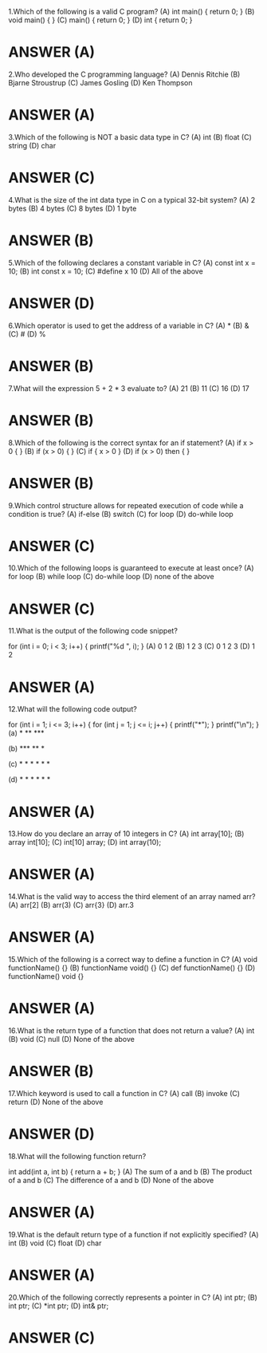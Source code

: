 1.Which of the following is a valid C program?
(A) int main() { return 0; } (B) void main() { } (C) main() { return 0; } (D) int { return 0; }
# ANSWER (A)

2.Who developed the C programming language?
(A) Dennis Ritchie (B) Bjarne Stroustrup (C) James Gosling (D) Ken Thompson
# ANSWER (A)

3.Which of the following is NOT a basic data type in C?
(A) int (B) float (C) string (D) char
# ANSWER (C)

4.What is the size of the int data type in C on a typical 32-bit system?
(A) 2 bytes (B) 4 bytes (C) 8 bytes (D) 1 byte
# ANSWER (B)

5.Which of the following declares a constant variable in C?
(A) const int x = 10; (B) int const x = 10; (C) #define x 10 (D) All of the above
# ANSWER (D)

6.Which operator is used to get the address of a variable in C?
(A) * (B) & (C) # (D) %
# ANSWER (B)

7.What will the expression 5 + 2 * 3 evaluate to?
(A) 21 (B) 11 (C) 16 (D) 17
# ANSWER (B)

8.Which of the following is the correct syntax for an if statement?
(A) if x > 0 { } (B) if (x > 0) { } (C) if { x > 0 } (D) if (x > 0) then { }
# ANSWER (B)

9.Which control structure allows for repeated execution of code while a condition is true?
(A) if-else (B) switch (C) for loop (D) do-while loop
# ANSWER (C)

10.Which of the following loops is guaranteed to execute at least once?
(A) for loop (B) while loop (C) do-while loop (D) none of the above
# ANSWER (C)

11.What is the output of the following code snippet?

for (int i = 0; i < 3; i++) {
    printf("%d ", i);
}
(A) 0 1 2 (B) 1 2 3 (C) 0 1 2 3 (D) 1 2
# ANSWER (A)

12.What will the following code output?

for (int i = 1; i <= 3; i++) {
    for (int j = 1; j <= i; j++) {
        printf("*");
    }
    printf("\n");
}
(a) * ** ***

(b) *** ** *

(c) * * * * * *

(d) * * * * * *
# ANSWER (A)

13.How do you declare an array of 10 integers in C?
(A) int array[10]; (B) array int[10]; (C) int[10] array; (D) int array(10);
# ANSWER (A)

14.What is the valid way to access the third element of an array named arr?
(A) arr[2] (B) arr(3) (C) arr{3} (D) arr.3
# ANSWER (A)

15.Which of the following is a correct way to define a function in C?
(A) void functionName() {} (B) functionName void() {} (C) def functionName() {} (D) functionName() void {}
# ANSWER (A)

16.What is the return type of a function that does not return a value?
(A) int (B) void (C) null (D) None of the above
# ANSWER (B)

17.Which keyword is used to call a function in C?
(A) call (B) invoke (C) return (D) None of the above
# ANSWER (D)

18.What will the following function return?

int add(int a, int b) {
    return a + b;
}
(A) The sum of a and b (B) The product of a and b (C) The difference of a and b (D) None of the above
# ANSWER (A)

19.What is the default return type of a function if not explicitly specified?
(A) int (B) void (C) float (D) char
# ANSWER (A)

20.Which of the following correctly represents a pointer in C?
(A) int ptr; (B) int ptr; (C) *int ptr; (D) int& ptr;
# ANSWER (C)